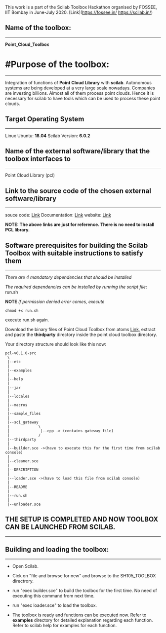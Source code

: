 This work is a part of the Scilab Toolbox Hackathon organised by FOSSEE, IIT Bombay in June-July 2020. 
[Link](https://fossee.in/ https://scilab.in/)

## Name of the toolbox:
------------------------------------------------------------------------------------------------------------------------------------------------ 
**Point_Cloud_Toolbox**


# #Purpose of the toolbox:
------------------------------------------------------------------------------------------------------------------------------------------------
Integration of functions of **Point Cloud Library** with **scilab**. Autonomous systems are being developed at a very
large scale nowadays. Companies are investing billions. Almost all of them process point clouds. Hence it is necessary 
for scilab to have tools which can be  used to process these point clouds.


## Target Operating System
------------------------------------------------------------------------------------------------------------------------------------------------
Linux Ubuntu:	**18.04**
Scilab Version: **6.0.2**


## Name of the external software/library that the toolbox interfaces to
------------------------------------------------------------------------------------------------------------------------------------------------
Point Cloud Library (pcl)



## Link to the source code of the chosen external software/library
------------------------------------------------------------------------------------------------------------------------------------------------
souce code: 	[Link](https://github.com/PointCloudLibrary/pcl)
Documentation:	[Link](https://pointclouds.org/documentation/)
website:	[Link](https://pointclouds.org/)

**NOTE: The above links are just for reference. There is no need to install PCL library.**
 

## Software prerequisites for building the Scilab Toolbox with suitable instructions to satisfy them
------------------------------------------------------------------------------------------------------------------------------------------------
*There are 4 mandatory dependencies that should be installed*

*The required dependencies can be installed by running the script file*: run.sh 

**NOTE** 
*If permission denied error comes, execute*

```
chmod +x run.sh
``` 
execute run.sh again.

Download the binary files of Point Cloud Toolbox from atoms [Link](https://atoms.scilab.org/), extract and paste the __thirdparty__ directory inside the point cloud toolbox directory.


Your directory structure should look like this now: 

```
pcl-v0.1.0-src
 \
 |--etc
 |
 |--examples
 |
 |--help
 |
 |--jar
 |
 |--locales
 |
 |--macros
 |
 |--sample_files
 |
 |--sci_gateway
 |             \
 |              |--cpp -> (contains gateway file)
 |             /
 |--thirdparty 
 |
 |--builder.sce ->(have to execute this for the first time from scilab console)
 |
 |--cleaner.sce 
 |
 |--DESCRIPTION
 |
 |--loader.sce ->(have to load this file from scilab console)
 |
 |--README
 |
 |--run.sh
 |
 |--unloader.sce

```


## THE SETUP IS COMPLETED AND NOW TOOLBOX CAN BE LAUNCHED FROM SCILAB.
------------------------------------------------------------------------------------------------------------------------------------------------


## Building and loading the toolbox:
------------------------------------------------------------------------------------------------------------------------------------------------
  * Open Scilab.
  * Cick on "file and browse for new" and browse to the SH105_TOOLBOX directrory.
  * run "exec builder.sce" to build the toolbox for the first time. No need of executing this command from next time.	
  * run "exec loader.sce" to load the toolbox.

  * The toolbox is ready and functions can be executed now. Refer to __examples__ directory for detailed explanation regarding each function. 	  Refer to scilab help for examples for each function.


